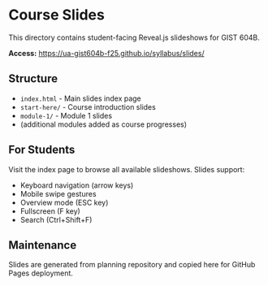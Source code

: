 # Course Slides

This directory contains student-facing Reveal.js slideshows for GIST 604B.

**Access:** https://ua-gist604b-f25.github.io/syllabus/slides/

## Structure

- `index.html` - Main slides index page
- `start-here/` - Course introduction slides
- `module-1/` - Module 1 slides
- (additional modules added as course progresses)

## For Students

Visit the index page to browse all available slideshows. Slides support:
- Keyboard navigation (arrow keys)
- Mobile swipe gestures
- Overview mode (ESC key)
- Fullscreen (F key)
- Search (Ctrl+Shift+F)

## Maintenance

Slides are generated from planning repository and copied here for GitHub Pages deployment.

